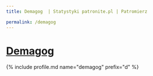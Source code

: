 ```yaml
---
title: Demagog  | Statystyki patronite.pl | Patromierz

permalink: /demagog
---
```


# [Demagog ](https://patronite.pl/demagog)

{% include profile.md name="demagog" prefix="d" %}
